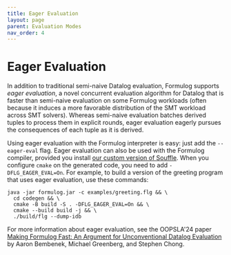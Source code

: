 ```yaml
---
title: Eager Evaluation
layout: page
parent: Evaluation Modes
nav_order: 4
---
```


# Eager Evaluation

In addition to traditional semi-naive Datalog evaluation, Formulog supports _eager evaluation_, a novel concurrent evaluation algorithm for Datalog that is faster than semi-naive evaluation on some Formulog workloads (often because it induces a more favorable distribution of the SMT workload across SMT solvers).
Whereas semi-naive evaluation batches derived tuples to process them in explicit rounds, eager evaluation eagerly pursues the consequences of each tuple as it is derived.

Using eager evaluation with the Formulog interpreter is easy: just add the `--eager-eval` flag.
Eager evaluation can also be used with the Formulog compiler, provided you install [our custom version of Souffle](https://github.com/aaronbembenek/souffle).
When you configure `cmake` on the generated code, you need to add `-DFLG_EAGER_EVAL=On`.
For example, to build a version of the greeting program that uses eager evaluation, use these commands:

```
java -jar formulog.jar -c examples/greeting.flg && \
  cd codegen && \
  cmake -B build -S . -DFLG_EAGER_EVAL=On && \
  cmake --build build -j && \
  ./build/flg --dump-idb
```

For more information about eager evaluation, see the OOPSLA'24 paper [Making Formulog Fast: An Argument for Unconventional Datalog Evaluation](https://dl.acm.org/doi/10.1145/3689754) by Aaron Bembenek, Michael Greenberg, and Stephen Chong.